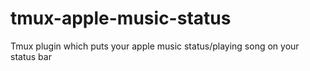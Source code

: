# tmux-apple-music-status
Tmux plugin which puts your apple music status/playing song on your status bar

